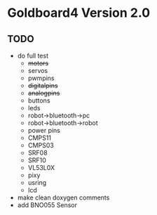 # Goldboard4 Version 2.0
## TODO
* do full test 
   * ~~motors~~
   * servos
   * pwmpins 
   * ~~digitalpins~~
   * ~~analogpins~~
   * buttons
   * leds
   * robot->bluetooth->pc
   * robot->bluetooth->robot
   * power pins
   * CMPS11
   * CMPS03
   * SRF08
   * SRF10
   * VL53L0X
   * pixy
   * usring
   * lcd
* make clean doxygen comments
* add BNO055 Sensor

